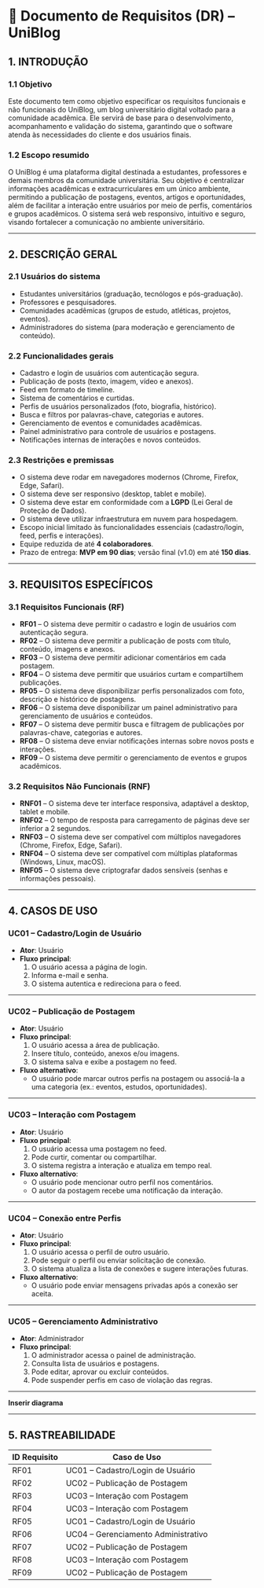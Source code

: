 # 📑 Documento de Requisitos (DR) – UniBlog

## 1. INTRODUÇÃO

### 1.1 Objetivo
Este documento tem como objetivo especificar os requisitos funcionais e não funcionais do UniBlog, um blog universitário digital voltado para a comunidade acadêmica. Ele servirá de base para o desenvolvimento, acompanhamento e validação do sistema, garantindo que o software atenda às necessidades do cliente e dos usuários finais.

### 1.2 Escopo resumido
O UniBlog é uma plataforma digital destinada a estudantes, professores e demais membros da comunidade universitária. Seu objetivo é centralizar informações acadêmicas e extracurriculares em um único ambiente, permitindo a publicação de postagens, eventos, artigos e oportunidades, além de facilitar a interação entre usuários por meio de perfis, comentários e grupos acadêmicos. O sistema será web responsivo, intuitivo e seguro, visando fortalecer a comunicação no ambiente universitário.

---

## 2. DESCRIÇÃO GERAL

### 2.1 Usuários do sistema
- Estudantes universitários (graduação, tecnólogos e pós-graduação).  
- Professores e pesquisadores.  
- Comunidades acadêmicas (grupos de estudo, atléticas, projetos, eventos).  
- Administradores do sistema (para moderação e gerenciamento de conteúdo).  

### 2.2 Funcionalidades gerais
- Cadastro e login de usuários com autenticação segura.  
- Publicação de posts (texto, imagem, vídeo e anexos).  
- Feed em formato de timeline.  
- Sistema de comentários e curtidas.  
- Perfis de usuários personalizados (foto, biografia, histórico).  
- Busca e filtros por palavras-chave, categorias e autores.  
- Gerenciamento de eventos e comunidades acadêmicas.  
- Painel administrativo para controle de usuários e postagens.  
- Notificações internas de interações e novos conteúdos.  

### 2.3 Restrições e premissas
- O sistema deve rodar em navegadores modernos (Chrome, Firefox, Edge, Safari).  
- O sistema deve ser responsivo (desktop, tablet e mobile).  
- O sistema deve estar em conformidade com a **LGPD** (Lei Geral de Proteção de Dados).  
- O sistema deve utilizar infraestrutura em nuvem para hospedagem.  
- Escopo inicial limitado às funcionalidades essenciais (cadastro/login, feed, perfis e interações).  
- Equipe reduzida de até **4 colaboradores**.  
- Prazo de entrega: **MVP em 90 dias**; versão final (v1.0) em até **150 dias**.  

---

## 3. REQUISITOS ESPECÍFICOS

### 3.1 Requisitos Funcionais (RF)
- **RF01** – O sistema deve permitir o cadastro e login de usuários com autenticação segura.  
- **RF02** – O sistema deve permitir a publicação de posts com título, conteúdo, imagens e anexos.  
- **RF03** – O sistema deve permitir adicionar comentários em cada postagem.  
- **RF04** – O sistema deve permitir que usuários curtam e compartilhem publicações.  
- **RF05** – O sistema deve disponibilizar perfis personalizados com foto, descrição e histórico de postagens.  
- **RF06** – O sistema deve disponibilizar um painel administrativo para gerenciamento de usuários e conteúdos.  
- **RF07** – O sistema deve permitir busca e filtragem de publicações por palavras-chave, categorias e autores.  
- **RF08** – O sistema deve enviar notificações internas sobre novos posts e interações.  
- **RF09** – O sistema deve permitir o gerenciamento de eventos e grupos acadêmicos.  

### 3.2 Requisitos Não Funcionais (RNF)
- **RNF01** – O sistema deve ter interface responsiva, adaptável a desktop, tablet e mobile.  
- **RNF02** – O tempo de resposta para carregamento de páginas deve ser inferior a 2 segundos.  
- **RNF03** – O sistema deve ser compatível com múltiplos navegadores (Chrome, Firefox, Edge, Safari).  
- **RNF04** – O sistema deve ser compatível com múltiplas plataformas (Windows, Linux, macOS).  
- **RNF05** – O sistema deve criptografar dados sensíveis (senhas e informações pessoais).  

---

 ## 4. CASOS DE USO

### UC01 – Cadastro/Login de Usuário
- **Ator**: Usuário  
- **Fluxo principal**:  
  1. O usuário acessa a página de login.  
  2. Informa e-mail e senha.  
  3. O sistema autentica e redireciona para o feed.  

---

### UC02 – Publicação de Postagem
- **Ator**: Usuário  
- **Fluxo principal**:  
  1. O usuário acessa a área de publicação.  
  2. Insere título, conteúdo, anexos e/ou imagens.  
  3. O sistema salva e exibe a postagem no feed.  
- **Fluxo alternativo**:  
  - O usuário pode marcar outros perfis na postagem ou associá-la a uma categoria (ex.: eventos, estudos, oportunidades).  

---

### UC03 – Interação com Postagem
- **Ator**: Usuário  
- **Fluxo principal**:  
  1. O usuário acessa uma postagem no feed.  
  2. Pode curtir, comentar ou compartilhar.  
  3. O sistema registra a interação e atualiza em tempo real.  
- **Fluxo alternativo**:  
  - O usuário pode mencionar outro perfil nos comentários.  
  - O autor da postagem recebe uma notificação da interação.  

---

### UC04 – Conexão entre Perfis
- **Ator**: Usuário  
- **Fluxo principal**:  
  1. O usuário acessa o perfil de outro usuário.  
  2. Pode seguir o perfil ou enviar solicitação de conexão.  
  3. O sistema atualiza a lista de conexões e sugere interações futuras.  
- **Fluxo alternativo**:  
  - O usuário pode enviar mensagens privadas após a conexão ser aceita.  

---

### UC05 – Gerenciamento Administrativo
- **Ator**: Administrador  
- **Fluxo principal**:  
  1. O administrador acessa o painel de administração.  
  2. Consulta lista de usuários e postagens.  
  3. Pode editar, aprovar ou excluir conteúdos.  
  4. Pode suspender perfis em caso de violação das regras.  

---
**Inserir diagrama**

---


## 5. RASTREABILIDADE

| ID Requisito | Caso de Uso                        |
|--------------|------------------------------------|
| RF01         | UC01 – Cadastro/Login de Usuário   |
| RF02         | UC02 – Publicação de Postagem      |
| RF03         | UC03 – Interação com Postagem      |
| RF04         | UC03 – Interação com Postagem      |
| RF05         | UC01 – Cadastro/Login de Usuário   |
| RF06         | UC04 – Gerenciamento Administrativo|
| RF07         | UC02 – Publicação de Postagem      |
| RF08         | UC03 – Interação com Postagem      |
| RF09         | UC02 – Publicação de Postagem      |
